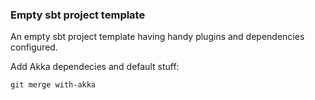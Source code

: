 ### Empty sbt project template

An empty sbt project template having handy plugins and dependencies configured. 

Add Akka dependecies and default stuff:
```
git merge with-akka
```
